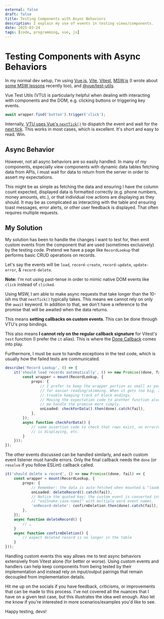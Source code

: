```yaml
---
external: false
draft: false
title: Testing Components with Async Behaviors
description: I explain my use of events in testing views/components.
date: 2025-03-24
tags: [code, programming, vue, js]
---
```


# Testing Components with Async Behaviors

In my normal dev setup, I'm using [Vue.js](https://vuejs.org/), [Vite](https://vite.dev/), [Vitest](https://vitest.dev/), [MSW.js](https://mswjs.io/) (I wrote about [some MSW lessons](/blog/msw-lessons/) recently too), and [@vue/test-utils](https://test-utils.vuejs.org/).

Vue Test Utils (VTU) is particularly helpful when dealing with interacting with components and the DOM, e.g. clicking buttons or triggering key events.

```ts
await wrapper.find('button').trigger('click');
```

Internally, [VTU uses Vue's `nextTick()`](https://github.com/vuejs/test-utils/blob/6332d7c434fd9d4e10a61a821ae27c7778bc397f/src/baseWrapper.ts#L366) to dispatch the event and wait for the [next tick](https://vuejs.org/api/general#nexttick). This works in most cases, which is excellent. It's short and easy to read. Win.

## Async Behavior

However, not all async behaviors are so easily handled. In many of my components, especially view components with dynamic data tables fetching data from APIs, I must wait for data to return from the server in order to assert my expectations.

This might be as simple as fetching the data and ensuring I have the column count expected, displayed data is formatted correctly (e.g. phone numbers, money amounts, etc.), or that individual row actions are displaying as they should. It may be as complicated as interacting with the table and ensuring toast messages, error alerts, or other user feedback is displayed. That often requires multiple requests.

## My Solution

My solution has been to handle the changes I want to test for, then emit custom events from the component that are used (sometimes exclusively) by the testing code. Pretend we have a page like `RecordLookup` that performs basic CRUD operations on records.

Let's say the events will be `load`, `record-create`, `record-update`, `update-error`, & `record-delete`. 

**Note:** I'm not using past-tense in order to mimic native DOM events like `click` instead of `clicked`.

Using MSW, I am able to make async requests that take longer than the 10-ish ms  that `nextTick()` typically takes. This means we cannot rely on only the `await` keyword. In addition to that, we don't have a reference to the promise that will be awaited when the data returns. 

This means **setting callbacks on custom events**. This can be done through VTU's prop bindings.

This also means **I cannot rely on the regular callback signature** for Vitest's `test` function (I prefer the `it` alias). This is where the [Done Callback](https://vitest.dev/guide/migration.html#done-callback) comes into play.

Furthermore, I must be sure to handle exceptions in the test code, which is usually how the failed tests are communicated.

```ts
describe('Record Lookup', () => {
    it('should load records automatically', () => new Promise((done, fail) => {
        const wrapper = mount(RecordLookup, {
            props: {
                // I prefer to keep the wrapper portion as small as possible
                // for easier reading/skimming. When it gets too big, I have
                // trouble keeping track of block endings.
                // Moving the expectation code to another function also lets
                // me handle the promise more simply.
                onLoaded: checkForData().then(done).catch(fail),
            },
        });
        async function checkForData() {
            // some assertion code to check that rows exist, no error/empty msg 
            // is displaying, etc.
        }
    }));
});
```

The other events discussed can be handled similarly, and each custom event listener must handle errors. Only the final callback needs the `done` (or `resolve` if you follow ESLint) callback called.

```ts
it('should delete a record', () => new Promise((done, fail) => {
    const wrapper = mount(RecordLookup, {
        props: {
            // Remember: the data is auto-fetched when mounted & "loaded" emits.
            onLoaded: deleteRecord().catch(fail),
            // Notice the quoted key; the custom event is converted into
            // "on{Snake-case-name}" with multiple word event names.
            'onRecord-delete': confirmDeletion.then(done).catch(fail),
        },
    });
    async function deleteRecord() {
        // …
    }
    async function confirmDeletion() {
        // expect deleted record is no longer in the table
    }
}));
```

Handling custom events this way allows me to test async behaviors extensively from Vitest alone (for better or worse). Using custom events and handlers can help keep components from being tested by their implementation and instead rely on input/output pairings that remain decoupled from implementation details.

Hit me up on the socials if you have feedback, criticisms, or improvements that can be made to this process. I've not covered all the nuances that I have on a given test case, but this illustrates the idea well enough. Also let me know if you're interested in more scenarios/examples you'd like to see.

Happy testing, devs!
